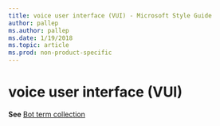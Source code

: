 ```yaml
---
title: voice user interface (VUI) - Microsoft Style Guide
author: pallep
ms.author: pallep
ms.date: 1/19/2018
ms.topic: article
ms.prod: non-product-specific
---
```


# voice user interface (VUI)

**See** [Bot term collection](/style-guide/a-z-word-list-term-collections/term-collections/bot-terms)
